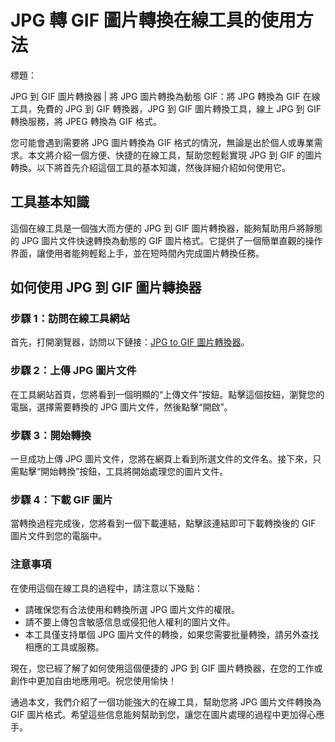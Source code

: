 JPG 轉 GIF 圖片轉換在線工具的使用方法
=======================

標題：

JPG 到 GIF 圖片轉換器 | 將 JPG 圖片轉換為動態 GIF：將 JPG 轉換為 GIF 在線工具，免費的 JPG 到 GIF 轉換器，JPG 到 GIF 圖片轉換工具，線上 JPG 到 GIF 轉換服務，將 JPEG 轉換為 GIF 格式。

您可能會遇到需要將 JPG 圖片轉換為 GIF 格式的情況，無論是出於個人或專業需求。本文將介紹一個方便、快捷的在線工具，幫助您輕鬆實現 JPG 到 GIF 的圖片轉換。以下將首先介紹這個工具的基本知識，然後詳細介紹如何使用它。

工具基本知識
------

這個在線工具是一個強大而方便的 JPG 到 GIF 圖片轉換器，能夠幫助用戶將靜態的 JPG 圖片文件快速轉換為動態的 GIF 圖片格式。它提供了一個簡單直觀的操作界面，讓使用者能夠輕鬆上手，並在短時間內完成圖片轉換任務。

如何使用 JPG 到 GIF 圖片轉換器
--------------------

### 步驟 1：訪問在線工具網站

首先，打開瀏覽器，訪問以下鏈接：[JPG to GIF 圖片轉換器](https://www.onlinecalculatorsfree.com/zh-tw/convert/jpg-to-gif.html)。

### 步驟 2：上傳 JPG 圖片文件

在工具網站首頁，您將看到一個明顯的“上傳文件”按鈕。點擊這個按鈕，瀏覽您的電腦，選擇需要轉換的 JPG 圖片文件，然後點擊“開啟”。

### 步驟 3：開始轉換

一旦成功上傳 JPG 圖片文件，您將在網頁上看到所選文件的文件名。接下來，只需點擊“開始轉換”按鈕，工具將開始處理您的圖片文件。

### 步驟 4：下載 GIF 圖片

當轉換過程完成後，您將看到一個下載連結，點擊該連結即可下載轉換後的 GIF 圖片文件到您的電腦中。

### 注意事項

在使用這個在線工具的過程中，請注意以下幾點：

- 請確保您有合法使用和轉換所選 JPG 圖片文件的權限。
- 請不要上傳包含敏感信息或侵犯他人權利的圖片文件。
- 本工具僅支持單個 JPG 圖片文件的轉換，如果您需要批量轉換，請另外查找相應的工具或服務。

現在，您已經了解了如何使用這個便捷的 JPG 到 GIF 圖片轉換器，在您的工作或創作中更加自由地應用吧。祝您使用愉快！

通過本文，我們介紹了一個功能強大的在線工具，幫助您將 JPG 圖片文件轉換為 GIF 圖片格式。希望這些信息能夠幫助到您，讓您在圖片處理的過程中更加得心應手。